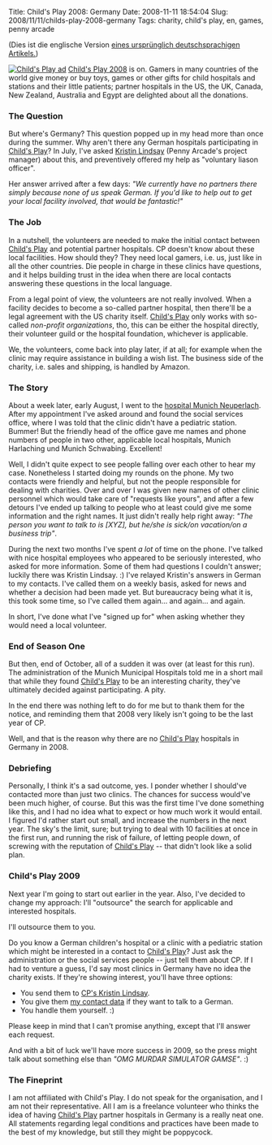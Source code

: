 Title: Child's Play 2008: Germany
Date: 2008-11-11 18:54:04
Slug: 2008/11/11/childs-play-2008-germany
Tags: charity, child's play, en, games, penny arcade


(Dies ist die englische Version [eines ursprünglich deutschsprachigen
Artikels.][1])

[![][2]][3] [Child's Play 2008][3] is on. Gamers in many countries of the
world give money or buy toys, games or other gifts for child hospitals and
stations and their little patients; partner hospitals in the US, the UK,
Canada, New Zealand, Australia and Egypt are delighted about all the
donations.

### The Question

But where's Germany? This question popped up in my head more than once during
the summer. Why aren't there any German hospitals participating in [Child's
Play][3]? In July, I've asked [Kristin Lindsay][4] (Penny Arcade's project
manager) about this, and preventively offered my help as "voluntary liason
officer".

Her answer arrived after a few days: _"We currently have no partners there
simply because none of us speak German. If you'd like to help out to get your
local facility involved, that would be fantastic!"_

### The Job

In a nutshell, the volunteers are needed to make the initial contact between
[Child's Play][3] and potential partner hospitals. CP doesn't know about these
local facilities. How should they? They need local gamers, i.e. us, just like
in all the other countries. Die people in charge in these clinics have
questions, and it helps building trust in the idea when there are local
contacts answering these questions in the local language.

From a legal point of view, the volunteers are not really involved. When a
facility decides to become a so-called partner hospital, then there'll be a
legal agreement with the US charity itself. [Child's Play][3] only works with
so-called _non-profit organizations_, tho, this can be either the hospital
directly, their volunteer guild or the hospital foundation, whichever is
applicable.

We, the volunteers, come back into play later, if at all; for example when the
clinic may require assistance in building a wish list. The business side of
the charity, i.e. sales and shipping, is handled by Amazon.

### The Story

About a week later, early August, I went to the [hospital Munich
Neuperlach][5]. After my appointment I've asked around and found the social
services office, where I was told that the clinic didn't have a pediatric
station. Bummer! But the friendly head of the office gave me names and phone
numbers of people in two other, applicable local hospitals, Munich Harlaching
und Munich Schwabing. Excellent!

Well, I didn't quite expect to see people falling over each other to hear my
case. Nonetheless I started doing my rounds on the phone. My two contacts were
friendly and helpful, but not the people responsible for dealing with
charities. Over and over I was given new names of other clinic personnel which
would take care of "requests like yours", and after a few detours I've ended
up talking to people who at least could give me some information and the right
names. It just didn't really help right away: _"The person you want to talk to
is [XYZ], but he/she is sick/on vacation/on a business trip"_.

During the next two months I've spent _a lot_ of time on the phone. I've
talked with nice hospital employees who appeared to be seriously interested,
who asked for more information. Some of them had questions I couldn't answer;
luckily there was Kristin Lindsay. :) I've relayed Kristin's answers in German
to my contacts. I've called them on a weekly basis, asked for news and whether
a decision had been made yet. But bureaucracy being what it is, this took some
time, so I've called them again… and again… and again.

In short, I've done what I've "signed up for" when asking whether they would
need a local volunteer.

### End of Season One

But then, end of October, all of a sudden it was over (at least for this run).
The administration of the Munich Municipal Hospitals told me in a short mail
that while they found [Child's Play][3] to be an interesting charity, they've
ultimately decided against participating. A pity.

In the end there was nothing left to do for me but to thank them for the
notice, and reminding them that 2008 very likely isn't going to be the last
year of CP.

Well, and that is the reason why there are no [Child's Play][3] hospitals in
Germany in 2008.

### Debriefing

Personally, I think it's a sad outcome, yes. I ponder whether I should've
contacted more than just two clinics. The chances for success would've been
much higher, of course. But this was the first time I've done something like
this, and I had no idea what to expect or how much work it would entail. I
figured I'd rather start out small, and increase the numbers in the next year.
The sky's the limit, sure; but trying to deal with 10 facilities at once in
the first run, and running the risk of failure, of letting people down, of
screwing with the reputation of [Child's Play][3] -- that didn't look like a
solid plan.

### Child's Play 2009

Next year I'm going to start out earlier in the year. Also, I've decided to
change my approach: I'll "outsource" the search for applicable and interested
hospitals.

I'll outsource them to you.

Do you know a German children's hospital or a clinic with a pediatric station
which might be interested in a contact to [Child's Play][3]? Just ask the
administration or the social services people -- just tell them about CP. If I
had to venture a guess, I'd say most clinics in Germany have no idea the
charity exists. If they're showing interest, you'll have three options:

  * You send them to [CP's Kristin Lindsay][4].
  * You give them [my contact data][6] if they want to talk to a German.
  * You handle them yourself. :)

Please keep in mind that I can't promise anything, except that I'll answer
each request.

And with a bit of luck we'll have more success in 2009, so the press might
talk about something else than _"OMG MURDAR SIMULATOR GAMSE"_. :)

### The Fineprint

I am not affiliated with Child's Play. I do not speak for the organisation,
and I am not their representative. All I am is a freelance volunteer who
thinks the idea of having [Child's Play][3] partner hospitals in Germany is a
really neat one. All statements regarding legal conditions and practices have
been made to the best of my knowledge, but still they might be poppycock.

   [1]: http://carlo.zottmann.org/2008/11/11/childs-play-2008-deutschland/
   [2]: http://dl.dropbox.com/u/7298/blog/wp-content/2008/11/cp160.gif (Child's Play ad)
   [3]: http://childsplaycharity.org/
   [4]: http://childsplaycharity.org/contact.php
   [5]: http://www.kh-neuperlach.de/index_e.html/
   [6]: mailto:carlo@zottmann.org
